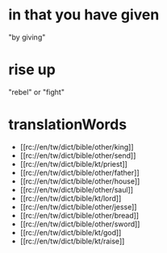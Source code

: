 # in that you have given

"by giving"

# rise up

"rebel" or "fight"

# translationWords

* [[rc://en/tw/dict/bible/other/king]]
* [[rc://en/tw/dict/bible/other/send]]
* [[rc://en/tw/dict/bible/kt/priest]]
* [[rc://en/tw/dict/bible/other/father]]
* [[rc://en/tw/dict/bible/other/house]]
* [[rc://en/tw/dict/bible/other/saul]]
* [[rc://en/tw/dict/bible/kt/lord]]
* [[rc://en/tw/dict/bible/other/jesse]]
* [[rc://en/tw/dict/bible/other/bread]]
* [[rc://en/tw/dict/bible/other/sword]]
* [[rc://en/tw/dict/bible/kt/god]]
* [[rc://en/tw/dict/bible/kt/raise]]